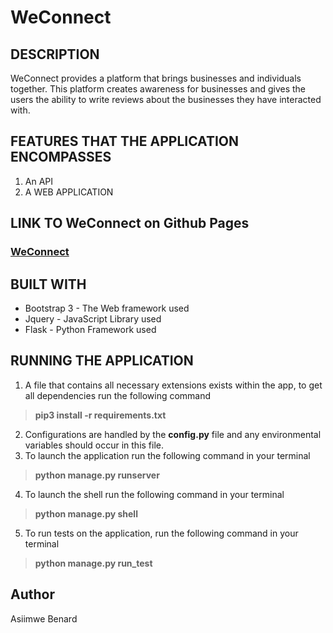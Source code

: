 # WeConnect
## DESCRIPTION
WeConnect provides a platform that brings businesses and individuals together. This platform 
creates awareness for businesses and gives the users the ability to write reviews about the 
businesses they have interacted with.

## FEATURES THAT THE APPLICATION ENCOMPASSES
1. An API
2. A WEB APPLICATION

## LINK TO WeConnect on Github Pages
### [WeConnect](https://king-benx.github.io/)

## BUILT WITH
* Bootstrap 3 - The Web framework used
* Jquery - JavaScript Library used
* Flask - Python Framework used
## RUNNING THE APPLICATION
1. A file that contains all necessary extensions exists within the app, to get all dependencies run the following command
> **pip3 install -r requirements.txt**
2. Configurations are handled by the **config.py** file and any environmental variables should occur in this file.
3. To launch the application run the following command in your terminal
> **python manage.py runserver**
4. To launch the shell run the following command in your terminal
> **python manage.py shell**
5. To run tests on the application, run the following command in your terminal
> **python manage.py run_test**
## Author
Asiimwe Benard